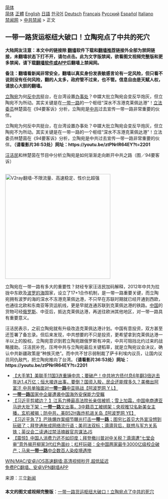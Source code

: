  <!-- 面包屑导航 --> <div class="breadcrumb"><!-- GTranslate: https://gtranslate.io/ -->  <div class="switcher notranslate">  <div class="selected">  <a href="#" onclick="return false;"> 简体</a>  </div>  <div class="option">  <a href="https://www.bannedbook.org" onclick="doGTranslate('zh-CN|zh-CN');jQuery('div.switcher div.selected a').html(jQuery(this).html());return false;" title="简体中文" class="nturl selected"> 简体</a>  <a href="https://www.bannedbook.org/zh-tw/" onclick="doGTranslate('zh-CN|zh-TW');jQuery('div.switcher div.selected a').html(jQuery(this).html());return false;" title="繁體中文" class="nturl"> 正體</a>  <a href="https://www.bannedbook.org/en/" onclick="doGTranslate('zh-CN|en');jQuery('div.switcher div.selected a').html(jQuery(this).html());return false;" title="English" class="nturl"> English</a>  <a href="https://www.bannedbook.org/ja/" onclick="doGTranslate('zh-CN|ja');jQuery('div.switcher div.selected a').html(jQuery(this).html());return false;" title="日本語" class="nturl"> 日語</a>  <a href="https://www.bannedbook.org/ko/" onclick="doGTranslate('zh-CN|ko');jQuery('div.switcher div.selected a').html(jQuery(this).html());return false;" title="한국어" class="nturl"> 한국어</a>  <a href="https://www.bannedbook.org/de/" onclick="doGTranslate('zh-CN|de');jQuery('div.switcher div.selected a').html(jQuery(this).html());return false;" title="Deutsch" class="nturl"> Deutsch</a>  <a href="https://www.bannedbook.org/fr/" onclick="doGTranslate('zh-CN|fr');jQuery('div.switcher div.selected a').html(jQuery(this).html());return false;" title="Français" class="nturl"> Français</a>  <a href="https://www.bannedbook.org/ru/" onclick="doGTranslate('zh-CN|ru');jQuery('div.switcher div.selected a').html(jQuery(this).html());return false;" title="Русский" class="nturl"> Русский</a>  <a href="https://www.bannedbook.org/es/" onclick="doGTranslate('zh-CN|es');jQuery('div.switcher div.selected a').html(jQuery(this).html());return false;" title="Español" class="nturl"> Español</a>  <a href="https://www.bannedbook.org/it/" onclick="doGTranslate('zh-CN|it');jQuery('div.switcher div.selected a').html(jQuery(this).html());return false;" title="Italiano" class="nturl"> Italiano</a>  </div>  </div>      <div class='breadcrumb-sub'><!-- Breadcrumb NavXT 6.3.0 --> <a href="https://www.bannedbook.org/" class="home">禁闻网</a> &gt; <a href="https://www.bannedbook.org/bnews/cbnews/" class="category">中共禁闻</a> &gt; 正文</div></div><h2>一带一路货运枢纽大破口！立陶宛点了中共的死穴</h2> <p class="notice"><b>大陆网友注意：本文中的链接除 <a href="https://github.com/bannedbook/fanqiang" >翻墙</a>软件下载和<a href="https://github.com/killgcd/justmysocks/blob/master/README.md">翻墙推荐</a>链接外全部为禁网链接，未翻墙状态下打不开，请勿点击。此为文字版禁闻，欲看图文视频完整版和更多禁闻，请下载<a href="https://github.com/bannedbook/fanqiang">翻墙软件或APP</a>后翻墙上禁闻网。</p><p>备注：翻墙看新闻非常安全，翻墙以真实身份发表敏感言论有一定风险，但只看不说则没有任何风险，翻的人太多，政府管不过来，也不管。信息自由是天赋人权，请放心大胆的翻墙。</b></p>  <div class="entry"> <p id="summary"><a href="https://www.bannedbook.org/bnews/tag/%e7%ab%8b%e9%99%b6%e5%ae%9b/" class="st_tag internal_tag" rel="tag" title="标签 立陶宛 下的日志">立陶宛</a>为何<a href="https://www.bannedbook.org/bnews/tag/%E5%8F%8D%E4%B8%AD%E5%85%B1/" class="st_tag internal_tag" rel="tag" title="标签 反中共 下的日志">反中共</a>挺台，在台湾设置<a href="https://www.bannedbook.org/bnews/tag/%E5%8A%9E%E4%BA%8B%E5%A4%84/" class="st_tag internal_tag" rel="tag" title="标签 办事处 下的日志">办事处</a>？中媒大批立陶宛会变反华炮灰，但立陶宛不为所动。其实关键是在<a href="https://www.bannedbook.org/bnews/tag/%e4%b8%80%e5%b8%a6%e4%b8%80%e8%b7%af/" class="st_tag internal_tag" rel="tag" title="标签 一带一路 下的日志">一带一路</a>的一个枢纽“深水不冻港克莱佩达港”！<a href="https://www.bannedbook.org/bnews/tag/%E7%AB%8B%E6%B3%95%E5%A7%94%E5%91%98/" class="st_tag internal_tag" rel="tag" title="标签 立法委员 下的日志">立法委员</a>林楚茵在《94要客诉》分析，立陶宛是<a href="https://www.bannedbook.org/bnews/tag/%e4%b8%ad%e5%85%b1/" class="st_tag internal_tag" rel="tag" title="标签 中共 下的日志">中共</a>过去宣传一带一路非常重要的伙伴。</p> <p>立陶宛为何反中共挺台，在台湾设置办事处？中媒大批立陶宛会变反华炮灰，但立陶宛不为所动。其实关键是在一带一路的一个枢纽“深水不冻港克莱佩达港”！立法委员林楚茵在《94要客诉》分析，立陶宛是中共过去宣传一带一路非常重要的伙伴。<strong>（请看影片36:53处）网址：https://youtu.be/ztPNrIR64EY?t=2201</strong></p>  <p><a href="https://www.bannedbook.org/bnews/tag/%e6%b1%aa%e6%b4%81%e6%b0%91/" class="st_tag internal_tag" rel="tag" title="标签 汪洁民 下的日志">汪洁民</a>和林楚茵在节目中分析立陶宛是如何渐渐走向断开中共之路（图／94要客诉）</p> <p></p>  <p><br/><a href="https://github.com/bannedbook/fanqiang/wiki/V2ray%E6%9C%BA%E5%9C%BA"><img src="https://raw.githubusercontent.com/bannedbook/fanqiang/master/v2ss/images/v2free.jpg" width="336" alt="V2ray翻墙-不限流量、高速稳定、性价比超强"></a><br/></p> <p>立陶宛在一带一路有多大的重要性？财经专家汪洁民加码解释，2012年中共为拉拢中东欧及<a href="https://www.bannedbook.org/bnews/tag/%E6%B3%A2%E7%BD%97%E7%9A%84%E6%B5%B7/" class="st_tag internal_tag" rel="tag" title="标签 波罗的海 下的日志">波罗的海</a>国家，设立了17+1合作机制，是一带一路重要关键，而立陶宛拥有波罗的海的深水不冻港克莱佩达港，不只早在苏联时期就已经开通到西欧，也通往北欧和东南亚等货运航线，更是早就连通苏联到克莱佩达港的铁路。<span class='wp_keywordlink_affiliate'><a href="https://www.bannedbook.org/" title="中国" target="_blank">中国</a></span>的货物可经<a href="https://www.bannedbook.org/bnews/tag/%e4%bf%84%e7%bd%97%e6%96%af/" class="st_tag internal_tag" rel="tag" title="标签 俄罗斯 下的日志">俄罗斯</a>、中亚后，抵达克莱佩达港，再送往欧洲其他地区，对一带一路具有重要意义。</p>  <p>汪洁民表示，之前立陶宛就有升级改造克莱佩达港计划。中国有意投资，双方甚至还签署了备忘录。但后来发现，中共想要的不只是投资，更希望拿到克莱佩达港一半以上的股权。立陶宛意识到若立陶宛跟俄罗斯有冲突，中共可阻挡北约过来的战略援助。汪洁民补充，压垮中共与立陶宛最后关键稻草，就是立陶宛议会决议，确认中共新疆政策是“种族灭绝”。而中共不甘示弱制裁了萨卡利埃内议员，让国内议员同仇敌忾，把立陶宛推向了台湾。<strong>（请看影片36:53处）网址：https://youtu.be/ztPNrIR64EY?t=2201</strong></p> <ul class='op-related-articles' title='相关阅读'> <li><a href='https://www.bannedbook.org/bnews/bannedvideo/20210720/1590774.html' target='_blank'>【大手笔】美联手11国3连重锤中共；要破产！中共地方债付息6年翻3倍达去年达1.4万亿；恒大接连出事，要倒？国资入股，民企还能撑多久？美撤出阿富汗 中共单独面对<b>一带一路</b>中亚挑战【阿波罗网 Y L】</a></li> <li><a href='https://www.bannedbook.org/bnews/baitai/20210719/1590187.html' target='_blank'><b>一带一路</b>国家中企屡遭袭中国海外安保能力受瞩</a></li> <li><a href='https://www.bannedbook.org/bnews/bannedvideo/20210719/1590171.html' target='_blank'>【习近平剪裙边？ 】江系力捧最高法院长亲信被抓；雪上加霜，中国电商遭亚马逊大批下架；<b>一带一路</b>又出事，3中籍员工被绑架；央视推12名新美女主播，玄机被揭；防中共，美B52H轰炸机进关岛【阿波罗网 YE】</a></li> <li><a href='https://www.bannedbook.org/bnews/bannedvideo/20210719/1589760.html' target='_blank'>【习近平急了】巴铁爆炸案细节曝光打击<b>一带一路</b>；图穷匕首见大外宣没想到玩砸了；拜登通胀成网络流行语；美司法双标；滴滴背后，联想与军方关系铁；英议会二读通过禁活摘器官共谋法JS</a></li> <li><a href='https://www.bannedbook.org/bnews/bannedvideo/20210718/1589617.html' target='_blank'>【震惊】中国人消费力还不如印度；拜登撤川普对中关税？滴滴遭“七堂会审”意外揭开柳家3代红色面纱；杠杆玩砸：全中国两家最牛3000亿级校企破产；马来<b>一带一路</b>中企数百人染疫境遇惨</a></li> </ul> <p class="texttj"> <a href="https://github.com/bannedbook/fanqiang/wiki/V2ray%E6%9C%BA%E5%9C%BA" target="_blank">WIN/MAC/安卓/iOS高速翻墙:高清视频秒开,超低延迟</a><br/> <a href="https://github.com/bannedbook/fanqiang/wiki/%E7%A6%81%E9%97%BB%E7%BD%91%E5%AE%89%E5%8D%93%E7%BF%BB%E5%A2%99%E6%96%B0%E9%97%BBAPP" target="_blank">免费PC翻墙、安卓VPN翻墙APP</a></p> <p> 来源：三立<span class='wp_keywordlink_affiliate'><a href="https://www.bannedbook.org/" title="新闻">新闻</a></span> </p><a name='sharetosocial'></a>  <div style="margin-bottom:5px;padding-bottom:5px;clear:both"> <div id="archive-pix-1" class="banner-ads"> <!-- AuctionX Display platform tag START --> <div id="26318x728x90x621x_ADSLOT2" clicktrack="%%CLICK_URL_ESC%%"></div> <!-- AuctionX Display platform tag END --> </div> <div id="archive-pix-2" class="banner-ads"> <!-- AuctionX Display platform tag START --> <div id="26315x300x250x621x_ADSLOT2" clicktrack="%%CLICK_URL_ESC%%"></div> <!-- AuctionX Display platform tag END --> </div> </div>  <div id="archive-pix-1" class="banner-ads"> <!-- AuctionX Display platform tag START --> <div id="26318x728x90x621x_ADSLOT3" clicktrack="%%CLICK_URL_ESC%%"></div> <!-- AuctionX Display platform tag END --> </div> <div><b>本文的图文或视频完整版</b>：<a href='https://www.bannedbook.org/bnews/cbnews/20210723/1592419.html'>一带一路货运枢纽大破口！立陶宛点了中共的死穴</a></div>  </div><!--END ENTRY--> 